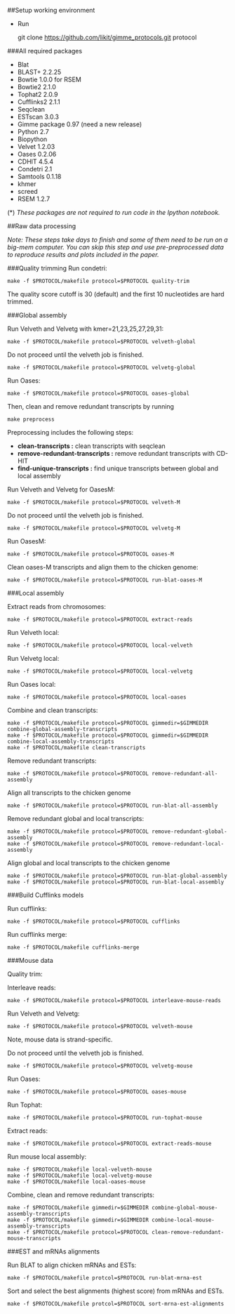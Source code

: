 ##Setup working environment

+ Run

    git clone https://github.com/likit/gimme_protocols.git protocol

###All required packages

+ Blat
+ BLAST+ 2.2.25
+ Bowtie 1.0.0 for RSEM
+ Bowtie2 2.1.0
+ Tophat2 2.0.9
+ Cufflinks2 2.1.1
+ Seqclean
+ ESTscan 3.0.3
+ Gimme package 0.97 (need a new release)
+ Python 2.7
+ Biopython
+ Velvet 1.2.03
+ Oases 0.2.06
+ CDHIT 4.5.4
+ Condetri 2.1
+ Samtools 0.1.18
+ khmer
+ screed
+ RSEM 1.2.7

(*) _These packages are not required to run code in the Ipython notebook._

##Raw data processing

_Note: These steps take days to finish and
some of them need to be run on a big-mem computer.
You can skip this step and use pre-preprocessed data
to reproduce results and plots included in the paper._

###Quality trimming
Run condetri:

    make -f $PROTOCOL/makefile protocol=$PROTOCOL quality-trim

The quality score cutoff is 30 (default) and the
first 10 nucleotides are hard trimmed.

###Global assembly

Run Velveth and Velvetg with kmer=21,23,25,27,29,31:

    make -f $PROTOCOL/makefile protocol=$PROTOCOL velveth-global

Do not proceed until the velveth job is finished.

    make -f $PROTOCOL/makefile protocol=$PROTOCOL velvetg-global

Run Oases:

    make -f $PROTOCOL/makefile protocol=$PROTOCOL oases-global

Then, clean and remove redundant transcripts by running

    make preprocess

Preprocessing includes the following steps:

+ **clean-transcripts :** clean transcripts with seqclean
+ **remove-redundant-transcripts :** remove redundant transcripts with CD-HIT
+ **find-unique-transcripts :** find unique transcripts between global and local assembly

Run Velveth and Velvetg for OasesM:

    make -f $PROTOCOL/makefile protocol=$PROTOCOL velveth-M

Do not proceed until the velveth job is finished.

    make -f $PROTOCOL/makefile protocol=$PROTOCOL velvetg-M

Run OasesM:

    make -f $PROTOCOL/makefile protocol=$PROTOCOL oases-M

Clean oases-M transcripts and align them to the chicken genome:

    make -f $PROTOCOL/makefile protocol=$PROTOCOL run-blat-oases-M

###Local assembly

Extract reads from chromosomes:

    make -f $PROTOCOL/makefile protocol=$PROTOCOL extract-reads

Run Velveth local:

    make -f $PROTOCOL/makefile protocol=$PROTOCOL local-velveth

Run Velvetg local:

    make -f $PROTOCOL/makefile protocol=$PROTOCOL local-velvetg

Run Oases local:

    make -f $PROTOCOL/makefile protocol=$PROTOCOL local-oases

Combine and clean transcripts:

    make -f $PROTOCOL/makefile protocol=$PROTOCOL gimmedir=$GIMMEDIR  combine-global-assembly-transcripts
    make -f $PROTOCOL/makefile protocol=$PROTOCOL gimmedir=$GIMMEDIR  combine-local-assembly-transcripts
    make -f $PROTOCOL/makefile clean-transcripts

Remove redundant transcripts:

    make -f $PROTOCOL/makefile protocol=$PROTOCOL remove-redundant-all-assembly

Align all transcripts to the chicken genome

    make -f $PROTOCOL/makefile protocol=$PROTOCOL run-blat-all-assembly

Remove redundant global and local transcripts:

    make -f $PROTOCOL/makefile protocol=$PROTOCOL remove-redundant-global-assembly
    make -f $PROTOCOL/makefile protocol=$PROTOCOL remove-redundant-local-assembly

Align global and local transcripts to the chicken genome

    make -f $PROTOCOL/makefile protocol=$PROTOCOL run-blat-global-assembly
    make -f $PROTOCOL/makefile protocol=$PROTOCOL run-blat-local-assembly

###Build Cufflinks models

Run cufflinks:

    make -f $PROTOCOL/makefile protocol=$PROTOCOL cufflinks

Run cufflinks merge:

    make -f $PROTOCOL/makefile cufflinks-merge

###Mouse data

Quality trim:

Interleave reads:

    make -f $PROTOCOL/makefile protocol=$PROTOCOL interleave-mouse-reads

Run Velveth and Velvetg:

    make -f $PROTOCOL/makefile protocol=$PROTOCOL velveth-mouse

Note, mouse data is strand-specific.

Do not proceed until the velveth job is finished.

    make -f $PROTOCOL/makefile protocol=$PROTOCOL velvetg-mouse

Run Oases:

    make -f $PROTOCOL/makefile protocol=$PROTOCOL oases-mouse

Run Tophat:

    make -f $PROTOCOL/makefile protocol=$PROTOCOL run-tophat-mouse

Extract reads:

    make -f $PROTOCOL/makefile protocol=$PROTOCOL extract-reads-mouse

Run mouse local assembly:

    make -f $PROTOCOL/makefile local-velveth-mouse
    make -f $PROTOCOL/makefile local-velvetg-mouse
    make -f $PROTOCOL/makefile local-oases-mouse

Combine, clean and remove redundant transcripts:

    make -f $PROTOCOL/makefile gimmedir=$GIMMEDIR combine-global-mouse-assembly-transcripts
    make -f $PROTOCOL/makefile gimmedir=$GIMMEDIR combine-local-mouse-assembly-transcripts
    make -f $PROTOCOL/makefile protocol=$PROTOCOL clean-remove-redundant-mouse-transcripts

###EST and mRNAs alignments

Run BLAT to align chicken mRNAs and ESTs:

    make -f $PROTOCOL/makefile protcol=$PROTOCOL run-blat-mrna-est

Sort and select the best alignments (highest score) from mRNAs and ESTs.

    make -f $PROTOCOL/makefile protcol=$PROTOCOL sort-mrna-est-alignments
